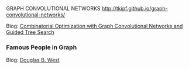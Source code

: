 
GRAPH CONVOLUTIONAL NETWORKS
http://tkipf.github.io/graph-convolutional-networks/

Blog: [Combinatorial Optimization with Graph Convolutional Networks and Guided Tree Search](https://github.com/intel-isl/nphard)

### <a name="people">Famous People in Graph</a>
  Blog: [Douglas B. West](https://faculty.math.illinois.edu/~west/)
